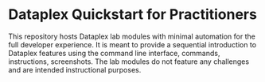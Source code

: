 # Dataplex Quickstart for Practitioners

This repository hosts Dataplex lab modules with minimal automation for the full developer experience. It is meant to provide a sequential introduction to Dataplex features using the command line interface, commands, instructions, screenshots. The lab modules do not feature any challenges and are intended instructional purposes.







